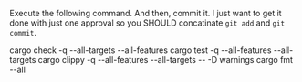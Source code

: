 Execute the following command. And then, commit it. I just want to get it done with just one approval so you SHOULD concatinate `git add` and `git commit`.

cargo check -q --all-targets --all-features
cargo test -q --all-features --all-targets
cargo clippy -q --all-features --all-targets -- -D warnings
cargo fmt --all
 